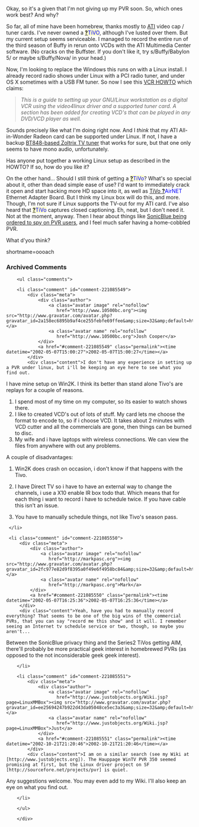 <p>Okay, so it's a given that I'm not giving up my PVR soon.  So, which ones work best?  And why?</p>
<p>So far, all of mine have been homebrew, thanks mostly to <a href="http://www.ati.com">ATI</a> video cap / tuner cards.  I've never owned a <span style='background : #FFFFCE;'><a href="http://www.decafbad.com/twiki/bin/edit/Main/TiVO?topicparent=Main.FilterData"><b>?</b></a><font color="#0000FF">TiVO</font></span>, although I've lusted over them.  But my current setup seems serviceable.  I managed to record the entire run of the third season of Buffy in rerun onto VCDs with the ATI Multimedia Center software.  (No cracks on the Buffster.  If you don't like it, try s/Buffy/Babylon 5/ or maybe s/Buffy/Nova/ in your head.)</p>
<p>Now, I'm looking to replace the Windows this runs on with a Linux install.  I already record radio shows under Linux with a PCI radio tuner, and under OS X sometimes with a USB FM tuner.  So now I see this <a href="http://www.tldp.org/HOWTO/VCR-HOWTO.html">VCR HOWTO</a> which claims:<blockquote><i> This is a guide to setting up your GNU/Linux workstation as a digital VCR using the video4linux driver and a supported tuner card. A section has been added for creating VCD's that can be played in any DVD/VCD player as well.</i></blockquote>Sounds precisely like what I'm doing right now.  And I <i>think</i> that my ATI All-in-Wonder Radeon card can be supported under Linux.  If not, I have a backup <a href="http://www.zoltrix-int.com/products/video/8MMZXGENIE.htm">BT848-based Zoltrix TV tuner</a> that works for sure, but that one only seems to have mono audio, unfortunately.</p>
<p>Has anyone put together a working Linux setup as described in the HOWTO?  If so, how do you like it?</p>
<p>On the other hand...  Should I still think of getting a <span style='background : #FFFFCE;'><a href="http://www.decafbad.com/twiki/bin/edit/Main/TiVo?topicparent=Main.FilterData"><b>?</b></a><font color="#0000FF">TiVo</font></span>?  What's so special about it, other than dead simple ease of use?  I'd want to immediately crack it open and start hacking more HD space into it, as well as <a href="http://www.9thtee.com/tivoairnet.htm">TiVo <span style='background : #FFFFCE;'><a href="http://www.decafbad.com/twiki/bin/edit/Main/AirNET?topicparent=Main.FilterData"><b>?</b></a><font color="#0000FF">AirNET</font></span> Ethernet Adapter Board</a>.  But I think my Linux box will do this, and more.  Though, I'm not sure if Linux supports the TV-out for my ATI card.  I've also heard that <span style='background : #FFFFCE;'><a href="http://www.decafbad.com/twiki/bin/edit/Main/TiVo?topicparent=Main.FilterData"><b>?</b></a><font color="#0000FF">TiVo</font></span> captures closed captioning.  Eh, neat, but I don't need it.  Not at the moment, anyway.  Then I hear about things like <a href="http://www.google.com/search?hl=en&amp;q=sonicblue+spy">SonicBlue being ordered to spy on PVR users</a>, and I feel much safer having a home-cobbled PVR.</p>
<p>What d'you think?</p>
<!--more-->
shortname=oooach

<div id="comments" class="comments archived-comments">
            <h3>Archived Comments</h3>
            
        <ul class="comments">
            
        <li class="comment" id="comment-221085549">
            <div class="meta">
                <div class="author">
                    <a class="avatar image" rel="nofollow" 
                       href="http://www.10500bc.org"><img src="http://www.gravatar.com/avatar.php?gravatar_id=2a158ec6895b9af4ce255febfe69ffee&amp;size=32&amp;default=http://mediacdn.disqus.com/1320279820/images/noavatar32.png"/></a>
                    <a class="avatar name" rel="nofollow" 
                       href="http://www.10500bc.org">Josh Cooper</a>
                </div>
                <a href="#comment-221085549" class="permalink"><time datetime="2002-05-07T15:00:27">2002-05-07T15:00:27</time></a>
            </div>
            <div class="content">I don't have any experience in setting up a PVR under linux, but i'll be keeping an eye here to see what you find out.

I have mine setup on Win2K. I think its better than stand alone Tivo's are replays for a couple of reasons.
1. I spend most of my time on my computer, so its easier to watch shows there.
2. I like to created VCD's out of lots of stuff. My card lets me choose the format to encode to, so if i choose VCD. It takes about 2 minutes with VCD cutter and all the commercials are gone, then things can be burned to disc.
3. My wife and i have laptops with wireless connections. We can view the files from anywhere with out any problems.

A couple of disadvantages:
1. Win2K does crash on occasion, i don't know if that happens with the Tivo.
2. I have Direct TV so i have to have an external way to change the channels, i use a X10 enable IR box todo that. Which means that for each thing i want to record i have to schedule twice. If you have cable this isn't an issue.
3. You have to manually schedule things, not like Tivo's season pass.</div>
            
        </li>
    
        <li class="comment" id="comment-221085550">
            <div class="meta">
                <div class="author">
                    <a class="avatar image" rel="nofollow" 
                       href="http://markpasc.org"><img src="http://www.gravatar.com/avatar.php?gravatar_id=2fc977e82d9f8395a0f49e6f4958bc84&amp;size=32&amp;default=http://mediacdn.disqus.com/1320279820/images/noavatar32.png"/></a>
                    <a class="avatar name" rel="nofollow" 
                       href="http://markpasc.org">Mark</a>
                </div>
                <a href="#comment-221085550" class="permalink"><time datetime="2002-05-07T16:25:36">2002-05-07T16:25:36</time></a>
            </div>
            <div class="content">Yeah, have you had to manually record everything? That seems to be one of the big wins of the commercial PVRs, that you can say "record me this show" and it will. I remember seeing an Internet tv schedule service or two, though, so maybe you aren't...

Between the SonicBlue privacy thing and the Series2 TiVos getting AIM, there'll probably be more practical geek interest in homebrewed PVRs (as opposed to the not inconsiderable geek geek interest).</div>
            
        </li>
    
        <li class="comment" id="comment-221085551">
            <div class="meta">
                <div class="author">
                    <a class="avatar image" rel="nofollow" 
                       href="http://www.justobjects.org/Wiki.jsp?page=LinuxMMBox"><img src="http://www.gravatar.com/avatar.php?gravatar_id=ee25694247b922d43da05048ce5ec3a3&amp;size=32&amp;default=http://mediacdn.disqus.com/1320279820/images/noavatar32.png"/></a>
                    <a class="avatar name" rel="nofollow" 
                       href="http://www.justobjects.org/Wiki.jsp?page=LinuxMMBox">Just</a>
                </div>
                <a href="#comment-221085551" class="permalink"><time datetime="2002-10-21T21:20:46">2002-10-21T21:20:46</time></a>
            </div>
            <div class="content">I am on a similar search (see my Wiki at [http://www.justobjects.org]). The Hauppage WinTV PVR 350 seemed promising at first, but the Linux driver project on SF [http://sourcefore.net/projects/pvr] is quiet.
Any suggestions welcome. You may even add to my Wiki. I'll also keep an eye on what you find out.</div>
            
        </li>
    
        </ul>
    
        </div>
    